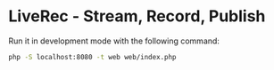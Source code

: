 # LiveRec - Stream, Record, Publish

Run it in development mode with the following command:

``` bash
php -S localhost:8080 -t web web/index.php
```